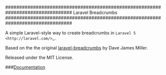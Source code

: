 ################################################################################
 Laravel Breadcrumbs
################################################################################

A simple Laravel-style way to create breadcrumbs in `Laravel 5 <http://laravel.com/>`_.

Based on the the original [laravel-breadcrumbs](https://github.com/davejamesmiller/laravel-breadcrumbs) by Dave James Miller. 

Released under the MIT License.

###[Documentation](https://laravel-breadcrumbs.readthedocs.io/)